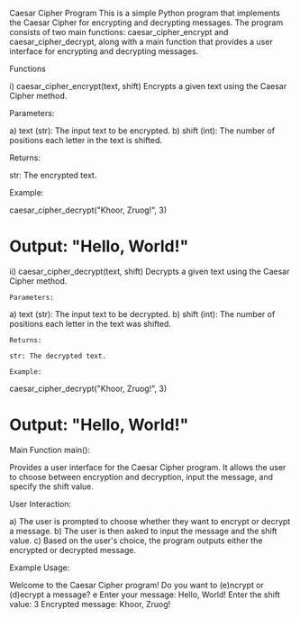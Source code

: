 Caesar Cipher Program
This is a simple Python program that implements the Caesar Cipher for encrypting and decrypting messages. 
The program consists of two main functions: caesar_cipher_encrypt and caesar_cipher_decrypt, along with a main function that provides a user interface for encrypting and decrypting messages.

Functions

i) caesar_cipher_encrypt(text, shift)
   Encrypts a given text using the Caesar Cipher method.

   Parameters:
   
   a) text (str): The input text to be encrypted.
   b) shift (int): The number of positions each letter in the text is shifted.

   Returns:
   
   str: The encrypted text.

   Example:
   
   caesar_cipher_decrypt("Khoor, Zruog!", 3)
   # Output: "Hello, World!"

ii) caesar_cipher_decrypt(text, shift)
    Decrypts a given text using the Caesar Cipher method.

    Parameters:
    
 a) text (str): The input text to be decrypted.
 b) shift (int): The number of positions each letter in the text was shifted.
 
    Returns:
    
    str: The decrypted text.
    
    Example:
    
  caesar_cipher_decrypt("Khoor, Zruog!", 3)
  # Output: "Hello, World!"
  
Main Function
 main():
 
Provides a user interface for the Caesar Cipher program. It allows the user to choose between encryption and decryption, input the message, and specify the shift value.

User Interaction:

a) The user is prompted to choose whether they want to encrypt or decrypt a message.
b) The user is then asked to input the message and the shift value.
c) Based on the user's choice, the program outputs either the encrypted or decrypted message.

Example Usage:

Welcome to the Caesar Cipher program!
Do you want to (e)ncrypt or (d)ecrypt a message? e
Enter your message: Hello, World!
Enter the shift value: 3
Encrypted message: Khoor, Zruog!






